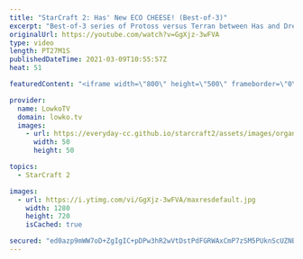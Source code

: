 ```yaml
---
title: "StarCraft 2: Has' New ECO CHEESE! (Best-of-3)"
excerpt: "Best-of-3 series of Protoss versus Terran between Has and Dream in StarCraft 2.  Support my work on Patreon: http://www.patreon.com/lowkotv Become a YouTube member: https://lowko.tv/join  My second channel: http://lowko.tv/morelowko Lowko Merch: http://lowko.tv/merch  Be part of the community on Discord:"
originalUrl: https://youtube.com/watch?v=GgXjz-3wFVA
type: video
length: PT27M1S
publishedDateTime: 2021-03-09T10:55:57Z
heat: 51

featuredContent: "<iframe width=\"800\" height=\"500\" frameborder=\"0\" src=\"https://www.youtube.com/embed/GgXjz-3wFVA\" allow=\"accelerometer; autoplay; encrypted-media; gyroscope; picture-in-picture\" allowfullscreen></iframe>"

provider:
  name: LowkoTV
  domain: lowko.tv
  images:
    - url: https://everyday-cc.github.io/starcraft2/assets/images/organizations/lowko.tv-50x50.jpg
      width: 50
      height: 50

topics:
  - StarCraft 2

images:
  - url: https://i.ytimg.com/vi/GgXjz-3wFVA/maxresdefault.jpg
    width: 1280
    height: 720
    isCached: true

secured: "ed0azp9mWW7oD+ZgIgIC+pDPw3hR2wVtDstPdFGRWAxCmP7zSM5PUknScUZNBnPtHzdjCDdzMfhdo55cF/Qio5zL+g9dXcPiZjP6H1T7gA2yTgiiPCB4bzCL79NscA64pKfTZVKq3yX1TILbjqs1PmfvBPnSuPS1KAwrNYzD9X//DPMPL2XuaV8t9guwqpFr/T9u5HhZsbFEBSf+hEtdRpD50FmeB7WT2Sfh3j4BvWombK7gRnk8G+DsztepDt0QEFAstLTU7JcsOhpWTR57Ju4g72uHoJtBPzO2fZd8y8nuOToS8BOm/JW5jHlYqqY7ldao7YTKSwWcIy0pRmQf/NKvOwdBfzXFeHwraIktXaYYEIrApyd1AV/iWzn70+lJTLqp4OJF6Tz0qDI8t1+1KQRx/VnicOKx33YkuCMrZ9Zgd85GUccIJOYfW7UJpnx8;j8XOqj+VQuBebFgTmmNHcQ=="
---
```



